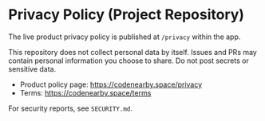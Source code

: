 # Privacy Policy (Project Repository)

The live product privacy policy is published at `/privacy` within the app.

This repository does not collect personal data by itself. Issues and PRs may contain personal information you choose to share. Do not post secrets or sensitive data.

- Product policy page: https://codenearby.space/privacy
- Terms: https://codenearby.space/terms

For security reports, see `SECURITY.md`.
